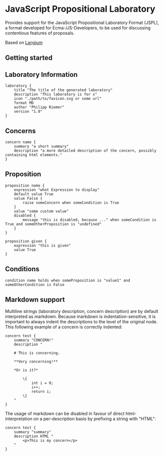 # JavaScript Propositional Laboratory
Provides support for the JavaScript Propositional Laboratory Format (JSPL), a format developed for Ecma-/JS-Developers, to be used for discussing contentious features of proposals.

Based on [Langium](https://langium.org)

## Getting started

## Laboratory Information
```
laboratory {
    title "The title of the generated laboratory"
    description "This laboratory is for x"
    icon "./path/to/favicon.svg or some url" 
    format MD
    author "Philipp Riemer"
    version "1.0"
}
```

## Concerns
```
concern name {
    summary "a short summary"
    description "a more detailed description of the concern, possibly containing html elements."
}
```

## Proposition
```
proposition name {
    expression "what Expression to display"
    default value True
    value False {
        raise someConcern when someCondition is True
    }
    value "some custom value"
    disabled {
        message "this is disabled, because ..." when someCondition is True and someOtherProposition is "undefined"
    }
}

proposition given {
    expression "this is given"
    value True
}
```

## Conditions
```
condition name holds when someProposition is "value1" and someOtherCondition is False
```

## Markdown support
Multiline strings (laboratory description, concern description) are by default interpreted as markdown. Because markdown is indentation-sensitive, it is important to always indent the descriptions to the level of the original node. This following example of a concern is correctly indented:
```
concern test {
    summary "CONCERN!"
    description "
    
    # This is concerning.
            
    **Very concerning!** 

    *Or is it?*

        \{
            int i = 0;
            i++;
            return i;
        \}
    "
}
```

The usage of markdown can be disabled in favour of direct html-interpretation on a per-description basis by prefixing a string with "HTML":
```
concern test {
    summary "summary"
    description HTML "
        <p>This is my concern</p>
    "
}
```